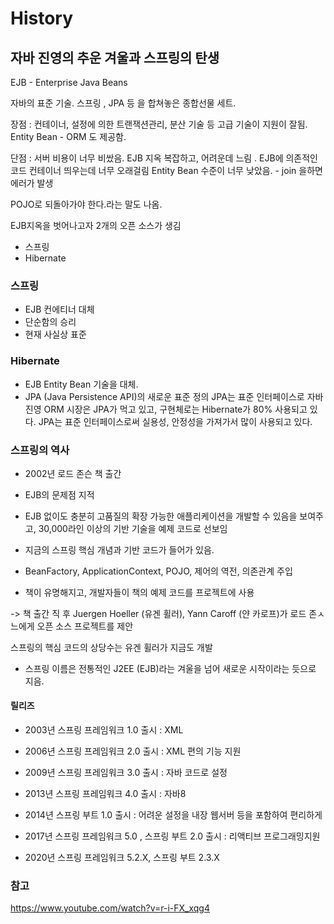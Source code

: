 # History 

## 자바 진영의 추운 겨울과 스프링의 탄생

EJB - Enterprise Java Beans

자바의 표준 기술.
스프링 , JPA 등 을 합쳐놓은 종합선물 세트.

장점 
: 컨테이너, 설정에 의한 트랜잭션관리, 분산 기술 등 고급 기술이 지원이 잘됨.
Entity Bean - ORM 도 제공함.

단점
: 서버 비용이 너무 비쌌음.
EJB 지옥
복잡하고, 어려운데 느림 .
EJB에 의존적인 코드
컨테이너 띄우는데 너무 오래걸림
Entity Bean 수준이 너무 낮았음. - join 을하면 에러가 발생

POJO로 되돌아가야 한다.라는 말도 나옴.

EJB지옥을 벗어나고자 2개의 오픈 소스가 생김
 - 스프링
 - Hibernate


 ### 스프링

 - EJB 컨에티너 대체
 - 단순함의 승리
 - 현재 사실상 표준

 ### Hibernate

 - EJB Entity Bean 기술을 대체.
 - JPA (Java Persistence API)의 새로운 표준 정의
 JPA는 표준 인터페이스로 자바 진영 ORM 시장은 JPA가 먹고 있고, 구현체로는 Hibernate가 80% 사용되고 있다.
 JPA는 표준 인터페이스로써 실용성, 안정성을 가져가서 많이 사용되고 있다.


### 스프링의 역사

- 2002년 로드 존슨 책 출간

- EJB의 문제점 지적
 
- EJB 없이도 충분히 고품질의 확장 가능한 애플리케이션을 개발할 수 있음을 보여주고, 30,000라인 이상의 기반 기술을 예제 코드로 선보임

- 지금의 스프링 핵심 개념과 기반 코드가 들어가 있음.

- BeanFactory, ApplicationContext, POJO, 제어의 역전, 의존관계 주입

- 책이 유명해지고, 개발자들이 책의 예제 코드를 프로젝트에 사용

-> 책 출간 직 후 Juergen Hoeller (유겐 휠러), Yann Caroff (얀 카로프)가 로드 존ㅅ느에게 오픈 소스 프로젝트를 제안

스프링의 핵심 코드의 상당수는 유겐 휠러가 지금도 개발

- 스프링 이름은 전통적인 J2EE (EJB)라는 겨울을 넘어 새로운 시작이라는 듯으로 지음.


#### 릴리즈

- 2003년 스프링 프레임워크 1.0 출시 
: XML

- 2006년 스프링 프레임워크 2.0 출시
: XML 편의 기능 지원

- 2009년 스프링 프레임워크 3.0 출시
: 자바 코드로 설정

- 2013년 스프링 프레임워크 4.0 출시 
: 자바8

- 2014년 스프링 부트 1.0 출시
: 어려운 설정을 내장 웹서버 등을 포함하여 편리하게 

- 2017년 스프링 프레임워크 5.0 , 스프링 부트 2.0 출시
: 리액티브 프로그래밍지원

- 2020년 스프링 프레임워크 5.2.X, 스프링 부트 2.3.X




### 참고
https://www.youtube.com/watch?v=r-i-FX_xqg4
